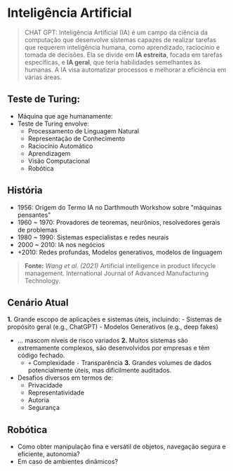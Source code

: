 # Inteligência Artificial
> CHAT GPT: Inteligência Artificial (IA) é um campo da ciência da computação que desenvolve sistemas capazes de realizar tarefas que requerem inteligência humana, como aprendizado, raciocínio e tomada de decisões. Ela se divide em **IA estreita**, focada em tarefas específicas, e **IA geral**, que teria habilidades semelhantes às humanas. A IA visa automatizar processos e melhorar a eficiência em várias áreas.

## Teste de Turing:
- Máquina que age humanamente:
- Teste de Turing envolve:
    - Processamento de Linguagem Natural
    - Representação de Conhecimento
    - Raciocínio Automático
    - Aprendizagem
    - Visão Computacional
    - Robótica

## História
- 1956: Origem do Termo IA no Darthmouth Workshow sobre "máquinas pensantes"
- 1960 ~ 1970: Provadores de teoremas, neurônios, resolvedores gerais de problemas
- 1980 ~ 1990: Sistemas especialistas e redes neurais
- 2000 ~ 2010: IA nos negócios
- +2010: Redes profundas, Modelos generativos, modelos de linguagem

> **Fonte:** _Wang et al. (2021)_ Artificial intelligence in product lifecycle management. International Journal of Advanced Manufacturing Technology.

## Cenário Atual
**1.** Grande escopo de aplicações e sistemas úteis, incluindo:
    - Sistemas de propósito geral (e.g., ChatGPT)
    - Modelos Generativos (e.g., deep fakes)
- ... mascom níveis de risco variados
**2.** Muitos sistemas são extremamente complexos, são desenvolvidos por empresas e têm código fechado.
    - `+` Complexidade `-` Transparência
**3.** Grandes volumes de dados potencialmente úteis, mas dificilmente auditados.
- Desafios diversos em termos de:
    - Privacidade
    - Representatividade
    - Autoria
    - Segurança

## Robótica
- Como obter manipulação fina e versátil de objetos, navegação segura e eficiente, autonomia?
- Em caso de ambientes dinâmicos?

